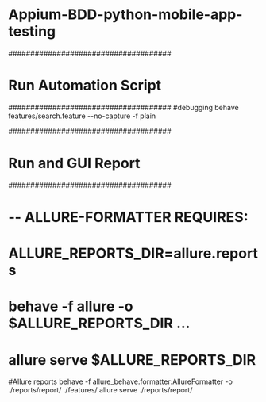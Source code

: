 # Appium-BDD-python-mobile-app-testing

#####################################
#  Run Automation Script            #
#####################################
#debugging
behave features/search.feature --no-capture -f plain


#####################################
#  Run and GUI Report               #
#####################################
# -- ALLURE-FORMATTER REQUIRES:
# ALLURE_REPORTS_DIR=allure.reports
# behave -f allure -o $ALLURE_REPORTS_DIR ...
# allure serve $ALLURE_REPORTS_DIR

#Allure reports
behave -f allure_behave.formatter:AllureFormatter -o ./reports/report/ ./features/
allure serve ./reports/report/
